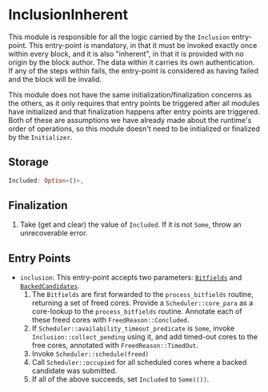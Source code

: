 # InclusionInherent

This module is responsible for all the logic carried by the `Inclusion` entry-point. This entry-point is mandatory, in that it must be invoked exactly once within every block, and it is also "inherent", in that it is provided with no origin by the block author. The data within it carries its own authentication. If any of the steps within fails, the entry-point is considered as having failed and the block will be invalid.

This module does not have the same initialization/finalization concerns as the others, as it only requires that entry points be triggered after all modules have initialized and that finalization happens after entry points are triggered. Both of these are assumptions we have already made about the runtime's order of operations, so this module doesn't need to be initialized or finalized by the `Initializer`.

## Storage

```rust
Included: Option<()>,
```

## Finalization

1. Take (get and clear) the value of `Included`. If it is not `Some`, throw an unrecoverable error.

## Entry Points

* `inclusion`: This entry-point accepts two parameters: [`Bitfields`](../type-definitions.html#signed-availability-bitfield) and [`BackedCandidates`](../type-definitions.html#backed-candidate).
    1. The `Bitfields` are first forwarded to the `process_bitfields` routine, returning a set of freed cores. Provide a `Scheduler::core_para` as a core-lookup to the `process_bitfields` routine. Annotate each of these freed cores with `FreedReason::Concluded`.
    1. If `Scheduler::availability_timeout_predicate` is `Some`, invoke `Inclusion::collect_pending` using it, and add timed-out cores to the free cores, annotated with `FreedReason::TimedOut`.
    1. Invoke `Scheduler::schedule(freed)`
    1. Call `Scheduler::occupied` for all scheduled cores where a backed candidate was submitted.
    1. If all of the above succeeds, set `Included` to `Some(())`.
